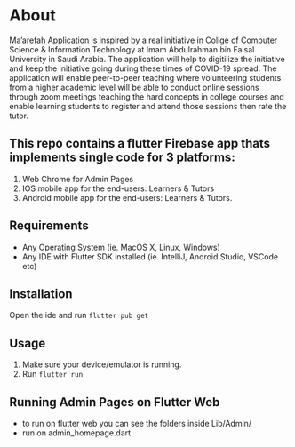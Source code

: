 # About
Ma’arefah Application is inspired by a real initiative in Collge of Computer Science & Information Technology  at Imam Abdulrahman  bin Faisal University in Saudi Arabia. The application will help to digitilize the initiative and keep the initiative going during these times of COVID-19 spread. The application will enable peer-to-peer teaching where volunteering students from a higher academic level will be able to conduct online sessions through zoom meetings teaching the hard concepts in college courses and enable learning students to register and attend those sessions then rate the tutor.

## This repo contains a flutter Firebase app thats implements single code for 3 platforms:
1. Web Chrome for Admin Pages
2. IOS mobile app for the end-users: Learners & Tutors
3. Android mobile app for the end-users: Learners & Tutors.

## Requirements 
- Any Operating System (ie. MacOS X, Linux, Windows)
- Any IDE with Flutter SDK installed (ie. IntelliJ, Android Studio, VSCode etc)

## Installation
Open the ide and run  ```flutter pub get```

## Usage
1. Make sure your device/emulator is running.
2. Run ```flutter run```


## Running Admin Pages on Flutter Web
- to run on flutter web you can see the folders inside Lib/Admin/
- run on admin_homepage.dart

